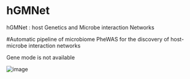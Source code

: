# hGMNet
hGMNet : host Genetics and Microbe interaction Networks 
 
#Automatic pipeline of microbiome PheWAS for the discovery of host-microbe interaction networks
 
 Gene mode is not available 
 
 
![image](https://user-images.githubusercontent.com/51352117/64011740-48791980-cb57-11e9-948e-c08a5d87487b.png)
